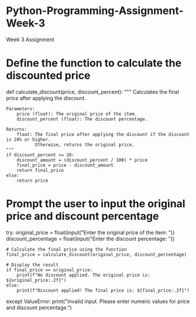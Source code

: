 # Python-Programming-Assignment-Week-3
Week 3 Assignment
# Define the function to calculate the discounted price
def calculate_discount(price, discount_percent):
    """
    Calculates the final price after applying the discount.
    
    Parameters:
        price (float): The original price of the item.
        discount_percent (float): The discount percentage.
    
    Returns:
        float: The final price after applying the discount if the discount is 20% or higher.
               Otherwise, returns the original price.
    """
    if discount_percent >= 20:
        discount_amount = (discount_percent / 100) * price
        final_price = price - discount_amount
        return final_price
    else:
        return price

# Prompt the user to input the original price and discount percentage
try:
    original_price = float(input("Enter the original price of the item: "))
    discount_percentage = float(input("Enter the discount percentage: "))

    # Calculate the final price using the function
    final_price = calculate_discount(original_price, discount_percentage)

    # Display the result
    if final_price == original_price:
        print(f"No discount applied. The original price is: ${original_price:.2f}")
    else:
        print(f"Discount applied! The final price is: ${final_price:.2f}")
except ValueError:
    print("Invalid input. Please enter numeric values for price and discount percentage.")

